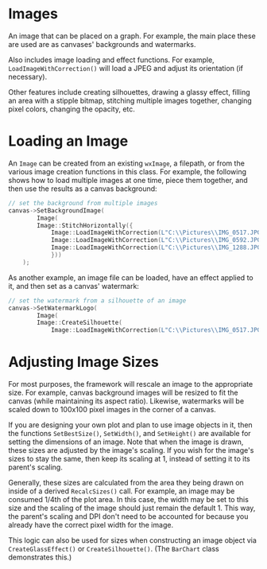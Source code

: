 Images
=============================

An image that can be placed on a graph. For example, the main place these are used
are as canvases' backgrounds and watermarks.

Also includes image loading and effect functions. For example,
`LoadImageWithCorrection()` will load a JPEG and adjust its orientation (if necessary).

Other features include creating silhouettes, drawing a glassy effect,
filling an area with a stipple bitmap, stitching multiple images together,
changing pixel colors, changing the opacity, etc.

Loading an Image
=============================

An `Image` can be created from an existing `wxImage`, a filepath, or from the various
image creation functions in this class. For example, the following shows how to load
multiple images at one time, piece them together, and then use the results as a canvas background:

```cpp
// set the background from multiple images
canvas->SetBackgroundImage(
        Image(
        Image::StitchHorizontally({
            Image::LoadImageWithCorrection(L"C:\\Pictures\\IMG_0517.JPG"),
            Image::LoadImageWithCorrection(L"C:\\Pictures\\IMG_0592.JPG"),
            Image::LoadImageWithCorrection(L"C:\\Pictures\\IMG_1288.JPG")
            }))
    );
```

As another example, an image file can be loaded, have an effect applied to it, and then
set as a canvas' watermark:

```cpp
// set the watermark from a silhouette of an image
canvas->SetWatermarkLogo(
        Image(
        Image::CreateSilhouette(
            Image::LoadImageWithCorrection(L"C:\\Pictures\\IMG_0517.JPG"))) );
```

Adjusting Image Sizes
=============================

For most purposes, the framework will rescale an image to the appropriate size. For example,
canvas background images will be resized to fit the canvas (while maintaining its aspect ratio).
Likewise, watermarks will be scaled down to 100x100 pixel images in the corner of a canvas.

If you are designing your own plot and plan to use image objects in it, then the functions `SetBestSize()`,
`SetWidth()`, and `SetHeight()` are available for setting the dimensions of an image. Note that when the
image is drawn, these sizes are adjusted by the image's scaling. If you wish for the image's sizes to stay the same,
then keep its scaling at 1, instead of setting it to its parent's scaling.

Generally, these sizes are calculated from the area they being drawn on inside of a derived
`RecalcSizes()` call. For example, an image may be consumed 1/4th of the plot area. In this case, the width
may be set to this size and the scaling of the image should just remain the default 1. This way, the parent's
scaling and DPI don't need to be accounted for because you already have the correct pixel width for the image.

This logic can also be used for sizes when constructing an image object via `CreateGlassEffect()` or `CreateSilhouette()`.
(The `BarChart` class demonstrates this.)